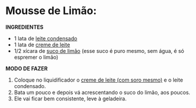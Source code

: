 # Mousse de Limão: 



**INGREDIENTES**

- 1 lata de [leite condensado](https://blog.tudogostoso.com.br/cardapios/receitas-faceis/como-fazer-leite-condensado-caseiro/[)
- 1 lata de [creme de leite](https://blog.tudogostoso.com.br/dicas-de-cozinha/creme-de-leite-fresco-caseiro-de-caixinha-e-mais/)
- 1/2 xícara de [suco de limão](https://blog.tudogostoso.com.br/dicas-de-cozinha/truques/como-conservar-o-limao-fresco-por-um-mes/) (esse suco é puro mesmo, sem água, é só espremer o limão)



**MODO DE FAZER**

1. Coloque no liquidificador o [creme de leite (com soro mesmo)](https://blog.tudogostoso.com.br/dicas-de-cozinha/creme-de-leite-fresco-caseiro-de-caixinha-e-mais/) e o leite condensado.
2. Bata um pouco e depois vá acrescentando o suco do limão, aos poucos.
3. Ele vai ficar bem consistente, leve à geladeira.





